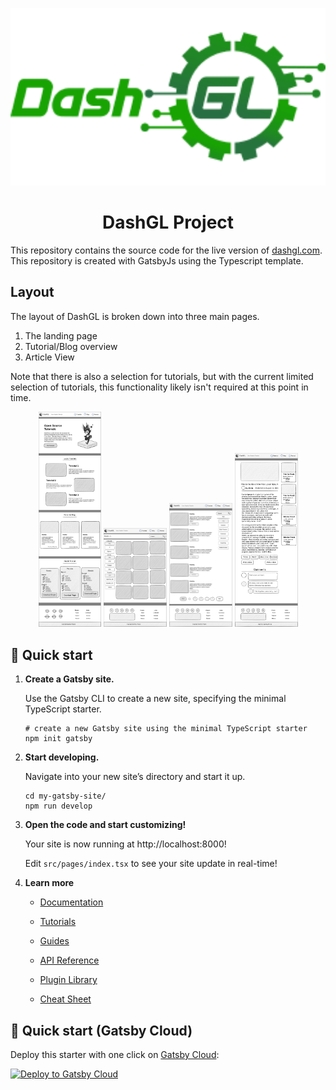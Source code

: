 <p align="center">
	<a href="https://dashgl.com">
		<img alt="DashGL" src="./src/images/green-logo.png" width="600" />
	</a>
</p>

<h1 align="center">
  DashGL Project
</h1>

This repository contains the source code for the live version of [dashgl.com](https://dashgl.com).
This repository is created with GatsbyJs using the Typescript template.


## Layout

The layout of DashGL is broken down into three main pages.

1. The landing page
2. Tutorial/Blog overview
3. Article View

Note that there is also a selection for tutorials, but with the current limited selection of
tutorials, this functionality likely isn't required at this point in time. 

<p align="center">
	<img alt="DashGL" src="./src/images/blockout-landing.png" width="20%" />
	<img alt="DashGL" src="./src/images/blockout-tutorials.png" width="20%" />
	<img alt="DashGL" src="./src/images/blockout-blog.png" width="20%" />
	<img alt="DashGL" src="./src/images/blockout-blog-post.png" width="20%" />
</p>

## 🚀 Quick start

1.  **Create a Gatsby site.**

    Use the Gatsby CLI to create a new site, specifying the minimal TypeScript starter.

    ```shell
    # create a new Gatsby site using the minimal TypeScript starter
    npm init gatsby
    ```

2.  **Start developing.**

    Navigate into your new site’s directory and start it up.

    ```shell
    cd my-gatsby-site/
    npm run develop
    ```

3.  **Open the code and start customizing!**

    Your site is now running at http://localhost:8000!

    Edit `src/pages/index.tsx` to see your site update in real-time!

4.  **Learn more**

    - [Documentation](https://www.gatsbyjs.com/docs/?utm_source=starter&utm_medium=readme&utm_campaign=minimal-starter-ts)

    - [Tutorials](https://www.gatsbyjs.com/tutorial/?utm_source=starter&utm_medium=readme&utm_campaign=minimal-starter-ts)

    - [Guides](https://www.gatsbyjs.com/tutorial/?utm_source=starter&utm_medium=readme&utm_campaign=minimal-starter-ts)

    - [API Reference](https://www.gatsbyjs.com/docs/api-reference/?utm_source=starter&utm_medium=readme&utm_campaign=minimal-starter-ts)

    - [Plugin Library](https://www.gatsbyjs.com/plugins?utm_source=starter&utm_medium=readme&utm_campaign=minimal-starter-ts)

    - [Cheat Sheet](https://www.gatsbyjs.com/docs/cheat-sheet/?utm_source=starter&utm_medium=readme&utm_campaign=minimal-starter-ts)

## 🚀 Quick start (Gatsby Cloud)

Deploy this starter with one click on [Gatsby Cloud](https://www.gatsbyjs.com/cloud/):

[<img src="https://www.gatsbyjs.com/deploynow.svg" alt="Deploy to Gatsby Cloud">](https://www.gatsbyjs.com/dashboard/deploynow?url=https://github.com/gatsbyjs/gatsby-starter-minimal-ts)
